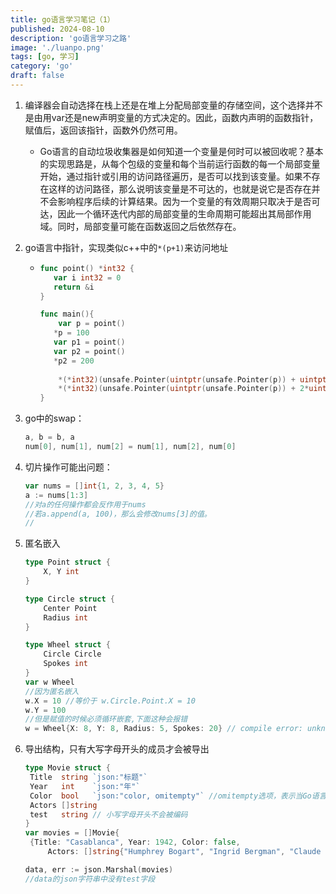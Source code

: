 ```yaml
---
title: go语言学习笔记（1）
published: 2024-08-10
description: 'go语言学习之路'
image: './luanpo.png'
tags: [go, 学习]
category: 'go'
draft: false 
---
```


1. 编译器会自动选择在栈上还是在堆上分配局部变量的存储空间，这个选择并不是由用var还是new声明变量的方式决定的。因此，函数内声明的函数指针，赋值后，返回该指针，函数外仍然可用。

   - Go语言的自动垃圾收集器是如何知道一个变量是何时可以被回收呢？基本的实现思路是，从每个包级的变量和每个当前运行函数的每一个局部变量开始，通过指针或引用的访问路径遍历，是否可以找到该变量。如果不存在这样的访问路径，那么说明该变量是不可达的，也就是说它是否存在并不会影响程序后续的计算结果。因为一个变量的有效周期只取决于是否可达，因此一个循环迭代内部的局部变量的生命周期可能超出其局部作用域。同时，局部变量可能在函数返回之后依然存在。

2. go语言中指针，实现类似c++中的`*(p+1)`来访问地址

   - ```go
     func point() *int32 {
     	var i int32 = 0
     	return &i
     }
     
     func main(){
         var p = point()
     	*p = 100
     	var p1 = point()
     	var p2 = point()
     	*p2 = 200
         
         *(*int32)(unsafe.Pointer(uintptr(unsafe.Pointer(p)) + uintptr(unsafe.Sizeof(*p)))) //*(p+1) -> p1
         *(*int32)(unsafe.Pointer(uintptr(unsafe.Pointer(p)) + 2*uintptr(unsafe.Sizeof(*p))))  //*(p+2) ->p2
     }
     ```

3. go中的swap：

   ```go
   a, b = b, a
   num[0], num[1], num[2] = num[1], num[2], num[0]
   ```

4. 切片操作可能出问题：

   ```go
   var nums = []int{1, 2, 3, 4, 5}
   a := nums[1:3]
   //对a的任何操作都会反作用于nums
   //若a.append(a, 100)，那么会修改nums[3]的值。
   //
   ```

5. 匿名嵌入

   ```go
   type Point struct {
       X, Y int
   }
   
   type Circle struct {
       Center Point
       Radius int
   }
   
   type Wheel struct {
       Circle Circle
       Spokes int
   }
   var w Wheel
   //因为匿名嵌入
   w.X = 10 //等价于 w.Circle.Point.X = 10
   w.Y = 100
   //但是赋值的时候必须循环嵌套,下面这种会报错
   w = Wheel{X: 8, Y: 8, Radius: 5, Spokes: 20} // compile error: unknown fields
   ```

6. 导出结构，只有大写字母开头的成员才会被导出

   ```go
   type Movie struct {
   	Title  string `json:"标题"`
   	Year   int    `json:"年"`
   	Color  bool   `json:"color, omitempty"` //omitempty选项，表示当Go语言结构体成员为空或零值时不生成该JSON对象
   	Actors []string
   	test   string // 小写字母开头不会被编码
   }
   var movies = []Movie{
   	{Title: "Casablanca", Year: 1942, Color: false,
        Actors: []string{"Humphrey Bogart", "Ingrid Bergman", "Claude Rains"}, test: "test"}}
   
   data, err := json.Marshal(movies)
   //data的json字符串中没有test字段
   ```

   